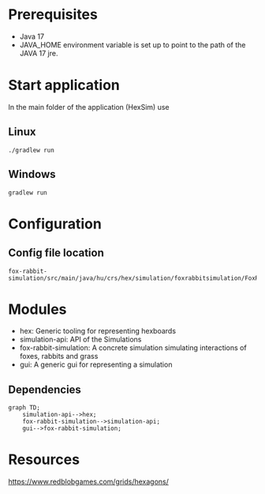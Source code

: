 # Prerequisites
* Java 17
* JAVA_HOME environment variable is set up to point to the path of the JAVA 17 jre.

# Start application
In the main folder of the application (HexSim) use
## Linux
~~~
./gradlew run
~~~

## Windows
~~~
gradlew run
~~~

# Configuration
## Config file location 
~~~
fox-rabbit-simulation/src/main/java/hu/crs/hex/simulation/foxrabbitsimulation/FoxRabbitSimulationConfig.java
~~~

# Modules
* hex: Generic tooling for representing hexboards
* simulation-api: API of the Simulations
* fox-rabbit-simulation: A concrete simulation simulating interactions of foxes, rabbits and grass
* gui: A generic gui for representing a simulation

## Dependencies
```mermaid
graph TD;
    simulation-api-->hex;
    fox-rabbit-simulation-->simulation-api;
    gui-->fox-rabbit-simulation;
```

# Resources
https://www.redblobgames.com/grids/hexagons/